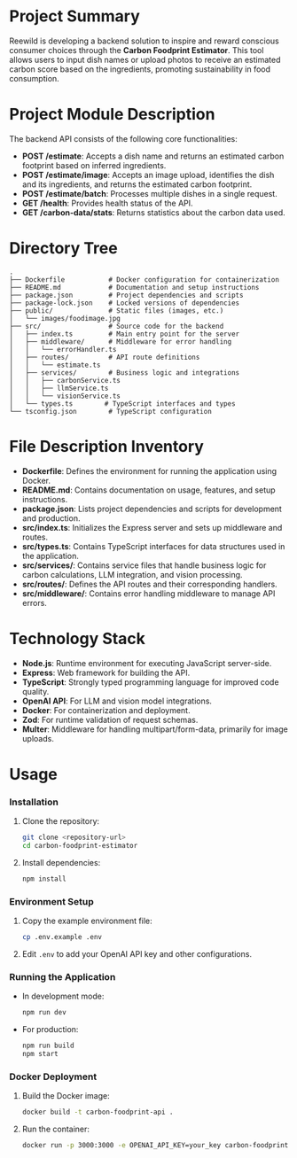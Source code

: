 # Project Summary
Reewild is developing a backend solution to inspire and reward conscious consumer choices through the **Carbon Foodprint Estimator**. This tool allows users to input dish names or upload photos to receive an estimated carbon score based on the ingredients, promoting sustainability in food consumption.

# Project Module Description
The backend API consists of the following core functionalities:
- **POST /estimate**: Accepts a dish name and returns an estimated carbon footprint based on inferred ingredients.
- **POST /estimate/image**: Accepts an image upload, identifies the dish and its ingredients, and returns the estimated carbon footprint.
- **POST /estimate/batch**: Processes multiple dishes in a single request.
- **GET /health**: Provides health status of the API.
- **GET /carbon-data/stats**: Returns statistics about the carbon data used.

# Directory Tree
```
.
├── Dockerfile           # Docker configuration for containerization
├── README.md            # Documentation and setup instructions
├── package.json         # Project dependencies and scripts
├── package-lock.json    # Locked versions of dependencies
├── public/              # Static files (images, etc.)
│   └── images/foodimage.jpg
├── src/                 # Source code for the backend
│   ├── index.ts         # Main entry point for the server
│   ├── middleware/      # Middleware for error handling
│   │   └── errorHandler.ts
│   ├── routes/          # API route definitions
│   │   └── estimate.ts
│   ├── services/        # Business logic and integrations
│   │   ├── carbonService.ts
│   │   ├── llmService.ts
│   │   └── visionService.ts
│   └── types.ts        # TypeScript interfaces and types
└── tsconfig.json        # TypeScript configuration
```

# File Description Inventory
- **Dockerfile**: Defines the environment for running the application using Docker.
- **README.md**: Contains documentation on usage, features, and setup instructions.
- **package.json**: Lists project dependencies and scripts for development and production.
- **src/index.ts**: Initializes the Express server and sets up middleware and routes.
- **src/types.ts**: Contains TypeScript interfaces for data structures used in the application.
- **src/services/**: Contains service files that handle business logic for carbon calculations, LLM integration, and vision processing.
- **src/routes/**: Defines the API routes and their corresponding handlers.
- **src/middleware/**: Contains error handling middleware to manage API errors.

# Technology Stack
- **Node.js**: Runtime environment for executing JavaScript server-side.
- **Express**: Web framework for building the API.
- **TypeScript**: Strongly typed programming language for improved code quality.
- **OpenAI API**: For LLM and vision model integrations.
- **Docker**: For containerization and deployment.
- **Zod**: For runtime validation of request schemas.
- **Multer**: Middleware for handling multipart/form-data, primarily for image uploads.

# Usage
### Installation
1. Clone the repository:
   ```bash
   git clone <repository-url>
   cd carbon-foodprint-estimator
   ```
2. Install dependencies:
   ```bash
   npm install
   ```

### Environment Setup
1. Copy the example environment file:
   ```bash
   cp .env.example .env
   ```
2. Edit `.env` to add your OpenAI API key and other configurations.

### Running the Application
- In development mode:
  ```bash
  npm run dev
  ```
- For production:
  ```bash
  npm run build
  npm start
  ```

### Docker Deployment
1. Build the Docker image:
   ```bash
   docker build -t carbon-foodprint-api .
   ```
2. Run the container:
   ```bash
   docker run -p 3000:3000 -e OPENAI_API_KEY=your_key carbon-foodprint-api
   ```
